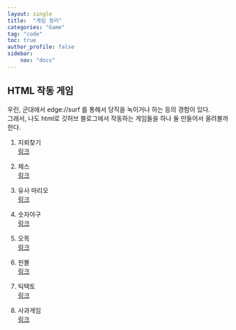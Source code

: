 ```yaml
---
layout: single
title:  "게임 정리"
categories: "Game"
tag: "code"
toc: true
author_profile: false
sidebar:
    nav: "docs"
---
```


## HTML 작동 게임
우린, 군대에서 edge://surf 를 통해서 당직을 녹이거나 하는 등의 경험이 있다.  
그래서, 나도 html로 깃허브 블로그에서 작동하는 게임들을 하나 둘 만들어서 올려볼까 한다.  

1. 지뢰찾기  
[링크](https://gihak111.github.io/game/MineSweeper.html)  

2. 체스  
[링크](https://gihak111.github.io/game/chess.html)  

3. 유사 마리오  
[링크](https://gihak111.github.io/game/mario2d.html)  

4. 숫자야구  
[링크](https://gihak111.github.io/game/number_baseboll.html)  

5. 오목  
[링크](https://gihak111.github.io/game/omok.html)  

6. 핀볼  
[링크](https://gihak111.github.io/game/pinball.html)  

7. 틱택토  
[링크](https://gihak111.github.io/game/tictactoe.html)  

8. 사과게임  
[링크](https://gihak111.github.io/game/apple_game.html)  